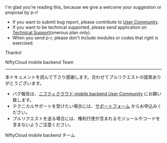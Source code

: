 I'm glad you're reading this, because we give a welcome your suggestion or proposal by p-r!

* If you want to submit bug report, please contribute to [User Community](https://github.com/NIFTYCloud-mbaas/UserCommunity).
* If you want to be technical supported, please send application on [Technical Support](http://mb.cloud.nifty.com/support.htm)(onerous plan only).
* When you send p-r, please don't include modules or codes that right is exercised.


Thanks!

NiftyCloud mobile backend Team

------------------------------------------------------------

本ドキュメントを読んで下さり感謝します。合わせてプルリクエストの提案ありがとうございます。

* バグ報告は、[ニフティクラウド mobile backend User Community](https://github.com/NIFTYCloud-mbaas/UserCommunity) にお願い致します。
* テクニカルサポートを受けたい場合には、[サポートフォーム](http://mb.cloud.nifty.com/support.htm) からお申込みください。
* プルリクエストを送る場合には、権利行使が含まれるモジュールやコードを含まないようご注意ください。

NiftyCloud mobile backend チーム

